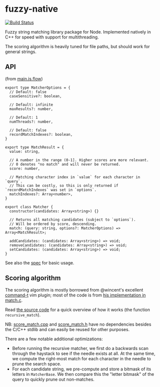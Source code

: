 # fuzzy-native

[![Build Status](https://travis-ci.org/hansonw/fuzzy-native.svg?branch=master)](https://travis-ci.org/hansonw/fuzzy-native)

Fuzzy string matching library package for Node. Implemented natively in C++ for speed with support for multithreading.

The scoring algorithm is heavily tuned for file paths, but should work for general strings.

## API

(from [main.js.flow](lib/main.js.flow))

```
export type MatcherOptions = {
  // Default: false
  caseSensitive?: boolean,

  // Default: infinite
  maxResults?: number,

  // Default: 1
  numThreads?: number,

  // Default: false
  recordMatchIndexes?: boolean,
}

export type MatchResult = {
  value: string,

  // A number in the range (0-1]. Higher scores are more relevant.
  // 0 denotes "no match" and will never be returned.
  score: number,

  // Matching character index in `value` for each character in `query`.
  // This can be costly, so this is only returned if `recordMatchIndexes` was set in `options`.
  matchIndexes?: Array<number>,
}

export class Matcher {
  constructor(candidates: Array<string>) {}

  // Returns all matching candidates (subject to `options`).
  // Will be ordered by score, descending.
  match: (query: string, options?: MatcherOptions) => Array<MatchResult>;

  addCandidates: (candidates: Array<string>) => void;
  removeCandidates: (candidates: Array<string>) => void;
  setCandidates: (candidates: Array<string>) => void;
}
```

See also the [spec](spec/fuzzy-native-spec.js) for basic usage.

## Scoring algorithm

The scoring algorithm is mostly borrowed from @wincent's excellent [command-t](https://github.com/wincent/command-t) vim plugin; most of the code is from [his implementation in  match.c](https://github.com/wincent/command-t/blob/master/ruby/command-t/match.c).

Read [the source code](src/score_match.cpp) for a quick overview of how it works (the function `recursive_match`).

NB: [score_match.cpp](src/score_match.cpp) and [score_match.h](src/score_match.h) have no dependencies besides the C/C++ stdlib and can easily be reused for other purposes.

There are a few notable additional optimizations:

- Before running the recursive matcher, we first do a backwards scan through the haystack to see if the needle exists at all. At the same time, we compute the right-most match for each character in the needle to prune the search space.
- For each candidate string, we pre-compute and store a bitmask of its letters in `MatcherBase`. We then compare this the "letter bitmask" of the query to quickly prune out non-matches.
